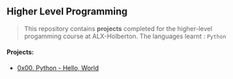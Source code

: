 ## Higher Level Programming

> This repository contains **projects** completed for the higher-level progamming course at ALX-Holberton. The languages learnt : `Python`

#### Projects:

* [0x00. Python - Hello, World]()






